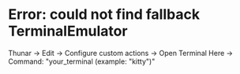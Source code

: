 # Error: could not find fallback TerminalEmulator

Thunar -> Edit -> Configure custom actions -> Open Terminal Here -> Command: "your_terminal (example: "kitty")"
